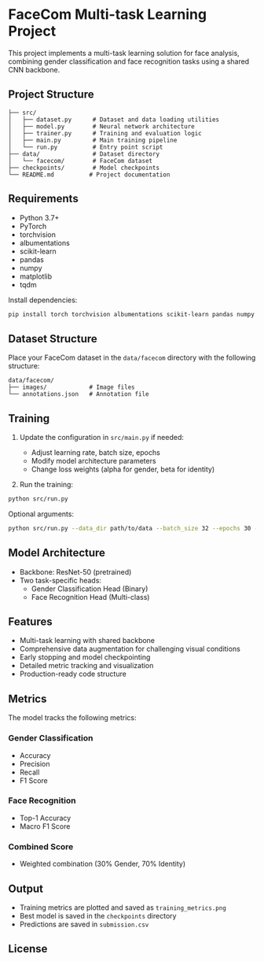 # FaceCom Multi-task Learning Project

This project implements a multi-task learning solution for face analysis, combining gender classification and face recognition tasks using a shared CNN backbone.

## Project Structure

```
├── src/
│   ├── dataset.py      # Dataset and data loading utilities
│   ├── model.py        # Neural network architecture
│   ├── trainer.py      # Training and evaluation logic
│   ├── main.py         # Main training pipeline
│   └── run.py          # Entry point script
├── data/               # Dataset directory
│   └── facecom/        # FaceCom dataset
├── checkpoints/        # Model checkpoints
└── README.md          # Project documentation
```

## Requirements

- Python 3.7+
- PyTorch
- torchvision
- albumentations
- scikit-learn
- pandas
- numpy
- matplotlib
- tqdm

Install dependencies:

```bash
pip install torch torchvision albumentations scikit-learn pandas numpy matplotlib tqdm
```

## Dataset Structure

Place your FaceCom dataset in the `data/facecom` directory with the following structure:

```
data/facecom/
├── images/            # Image files
└── annotations.json   # Annotation file
```

## Training

1. Update the configuration in `src/main.py` if needed:
   - Adjust learning rate, batch size, epochs
   - Modify model architecture parameters
   - Change loss weights (alpha for gender, beta for identity)

2. Run the training:

```bash
python src/run.py
```

Optional arguments:
```bash
python src/run.py --data_dir path/to/data --batch_size 32 --epochs 30 --lr 0.001 --seed 42
```

## Model Architecture

- Backbone: ResNet-50 (pretrained)
- Two task-specific heads:
  - Gender Classification Head (Binary)
  - Face Recognition Head (Multi-class)

## Features

- Multi-task learning with shared backbone
- Comprehensive data augmentation for challenging visual conditions
- Early stopping and model checkpointing
- Detailed metric tracking and visualization
- Production-ready code structure

## Metrics

The model tracks the following metrics:

### Gender Classification
- Accuracy
- Precision
- Recall
- F1 Score

### Face Recognition
- Top-1 Accuracy
- Macro F1 Score

### Combined Score
- Weighted combination (30% Gender, 70% Identity)

## Output

- Training metrics are plotted and saved as `training_metrics.png`
- Best model is saved in the `checkpoints` directory
- Predictions are saved in `submission.csv`

## License

